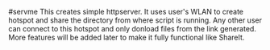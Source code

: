 #servme
This creates simple httpserver. It uses user's WLAN to create hotspot and share the directory from where script is running. Any other user can connect to this hotspot and only donload files from the link generated. More features will be added later to make it fully functional like ShareIt.